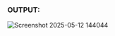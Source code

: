 ### OUTPUT:
![Screenshot 2025-05-12 144044](https://github.com/user-attachments/assets/9a88fa69-1054-44f4-b455-7342b56255f2)
